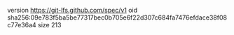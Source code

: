 version https://git-lfs.github.com/spec/v1
oid sha256:09e783f5ba5be77317bec0b705e6f22d307c684fa7476efdace38f08c77e36a4
size 213
